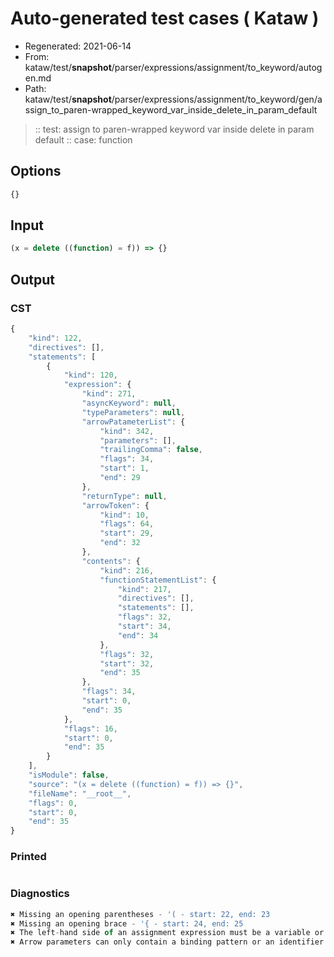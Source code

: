 # Auto-generated test cases ( Kataw )
- Regenerated: 2021-06-14
- From: kataw/test/__snapshot__/parser/expressions/assignment/to_keyword/autogen.md
- Path: kataw/test/__snapshot__/parser/expressions/assignment/to_keyword/gen/assign_to_paren-wrapped_keyword_var_inside_delete_in_param_default
> :: test: assign to paren-wrapped keyword var inside delete in param default
> :: case: function
## Options

`````js
{}
`````
## Input

`````js
(x = delete ((function) = f)) => {}
`````
## Output

### CST

```javascript
{
    "kind": 122,
    "directives": [],
    "statements": [
        {
            "kind": 120,
            "expression": {
                "kind": 271,
                "asyncKeyword": null,
                "typeParameters": null,
                "arrowPatameterList": {
                    "kind": 342,
                    "parameters": [],
                    "trailingComma": false,
                    "flags": 34,
                    "start": 1,
                    "end": 29
                },
                "returnType": null,
                "arrowToken": {
                    "kind": 10,
                    "flags": 64,
                    "start": 29,
                    "end": 32
                },
                "contents": {
                    "kind": 216,
                    "functionStatementList": {
                        "kind": 217,
                        "directives": [],
                        "statements": [],
                        "flags": 32,
                        "start": 34,
                        "end": 34
                    },
                    "flags": 32,
                    "start": 32,
                    "end": 35
                },
                "flags": 34,
                "start": 0,
                "end": 35
            },
            "flags": 16,
            "start": 0,
            "end": 35
        }
    ],
    "isModule": false,
    "source": "(x = delete ((function) = f)) => {}",
    "fileName": "__root__",
    "flags": 0,
    "start": 0,
    "end": 35
}
```

### Printed

```javascript

```

### Diagnostics

```javascript
✖ Missing an opening parentheses - '( - start: 22, end: 23
✖ Missing an opening brace - '{ - start: 24, end: 25
✖ The left-hand side of an assignment expression must be a variable or a property access - start: 23, end: 25
✖ Arrow parameters can only contain a binding pattern or an identifier - start: 11, end: 32

```

